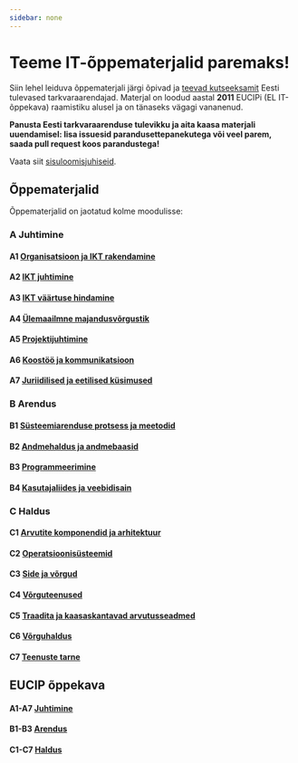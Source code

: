 ```yaml
---
sidebar: none
---
```


# Teeme IT-õppematerjalid paremaks!

Siin lehel leiduva õppematerjali järgi õpivad ja [teevad kutseeksamit](https://www.bcskoolitus.ee/kutseandmine/kutseeksamist) Eesti tulevased tarkvaraarendajad. Materjal on loodud aastal **2011** EUCIPi (EL IT-õppekava) raamistiku alusel ja on tänaseks vägagi vananenud.

**Panusta Eesti tarkvaraarenduse tulevikku ja aita kaasa materjali uuendamisel: lisa issuesid parandusettepanekutega või veel parem, saada pull request koos parandustega!**

Vaata siit [sisuloomisjuhiseid](./sisuloomisjuhised.md).

## Õppematerjalid

Õppematerjalid on jaotatud kolme moodulisse:

### A Juhtimine

#### A1 [Organisatsioon ja IKT rakendamine](./oppematerjalid/a_juhtimine_01_organisatsioon_ja_ikt_rakendamine.md)

#### A2 [IKT juhtimine](./oppematerjalid/a_juhtimine_02_IKT_juhtimine.md)

#### A3 [IKT väärtuse hindamine](./oppematerjalid/a_juhtimine_03_IKT_vaartuse_hindamine.md)

#### A4 [Ülemaailmne majandusvõrgustik](./oppematerjalid/a_juhtimine_04_ylemaailmne_majandusvorgustik.md)

#### A5 [Projektijuhtimine](./oppematerjalid/a_juhtimine_05_projektijuhtimine.md)

#### A6 [Koostöö ja kommunikatsioon](./oppematerjalid/a_juhtimine_06_koostoo_ja_kommunikatsioon.md)

#### A7 [Juriidilised ja eetilised küsimused](./oppematerjalid/a_juhtimine_07_juriidilised_ja_eetilised_kysimused.md)

### B Arendus

#### B1 [Süsteemiarenduse protsess ja meetodid](./oppematerjalid/b_arendus_01_systeemiarenduse_protsess_ja_meetodid)

#### B2 [Andmehaldus ja andmebaasid](./oppematerjalid/b_arendus_02_andmehaldus_ja_andmebaasid.md)

#### B3 [Programmeerimine](./oppematerjalid/b_arendus_03_programmeerimine.md)

#### B4 [Kasutajaliides ja veebidisain](./oppematerjalid/b_arendus_04_kasutajaliides_ja_veebidisain.md)

### C Haldus

#### C1 [Arvutite komponendid ja arhitektuur](./oppematerjalid/c_haldus_01_arvutite_komponendid_ja_arhitektuur.md)

#### C2 [Operatsioonisüsteemid](./oppematerjalid/c_haldus_02_operatsioonisysteemid.md)

#### C3 [Side ja võrgud](./oppematerjalid/c_haldus_03_side_ja_vorgud.md)

#### C4 [Võrguteenused](./oppematerjalid/c_haldus_04_vorguteenused.md)

#### C5 [Traadita ja kaasaskantavad arvutusseadmed](./oppematerjalid/c_haldus_05_traadita_ja_kaasaskantavad_arvutusseadmed.md)

#### C6 [Võrguhaldus](./oppematerjalid/c_haldus_06_vorguhaldus.md)

#### C7 [Teenuste tarne](./oppematerjalid/c_haldus_06_teenuste_tarne.md)

## EUCIP õppekava

#### A1-A7 [Juhtimine](./oppekava/a_juhtimine.md)

#### B1-B3 [Arendus](./oppekava/b_arendus.md)

#### C1-C7 [Haldus](./oppekava/c_haldus.md)
